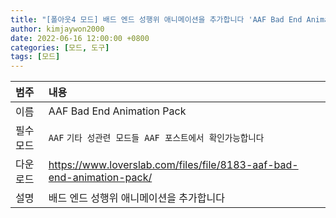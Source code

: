 ```yaml
---
title: "[폴아웃4 모드] 배드 엔드 성행위 애니메이션을 추가합니다 'AAF Bad End Animation Pack'"
author: kimjaywon2000
date: 2022-06-16 12:00:00 +0800
categories: [모드, 도구]
tags: [모드]
---
```


| 범주             | 내용            |
|:----------------|:---------------|
| 이름             | AAF Bad End Animation Pack  |
| 필수 모드         | `AAF` `기타 성관련 모드들 AAF 포스트에서 확인가능합니다` |
| 다운로드          | <https://www.loverslab.com/files/file/8183-aaf-bad-end-animation-pack/> |
| 설명             | 배드 엔드 성행위 애니메이션을 추가합니다  |

